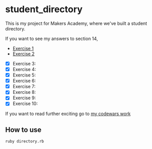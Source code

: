 # student_directory


This is my project for Makers Academy, where we've built a student directory. 

If you want to see my answers to section 14, 

- [Exercise 1](https://github.com/Tagrand/student_directory/blob/89b2262bd030272bdd1dd6208f434062d0da2f92/typos.rb) 
- [Exercise 2](https://github.com/Tagrand/student_directory/blob/f10884c368a31ba72058cb9c83f5cc27e8ada51f/typos.rb)
- [x] Exercise 3:
- [x] Exercise 4:
- [x] Exercise 5:
- [x] Exercise 6:
- [x] Exercise 7:
- [x] Exercise 8:
- [x] Exercise 9:
- [x] Exercise 10:

If you want to read further exciting go to [my codewars work](Codewars.md)

## How to use 

``` shell
ruby directory.rb
```
